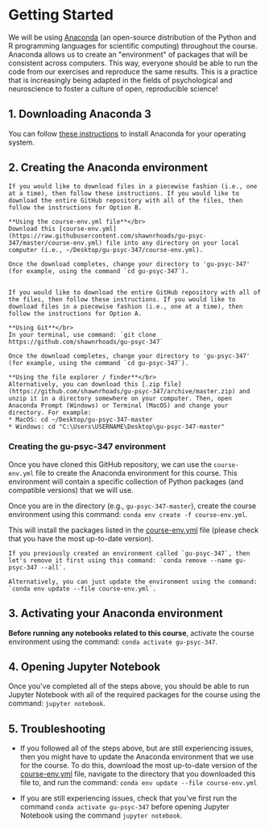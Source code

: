 # Getting Started

We will be using [Anaconda](https://www.anaconda.com/products/individual#Downloads) (an open-source distribution of the Python and R programming languages for scientific computing) throughout the course. Anaconda allows us to create an "environment" of packages that will be consistent across computers. This way, everyone should be able to run the code from our exercises and reproduce the same results. This is a practice that is increasingly being adapted in the fields of psychological and neuroscience to foster a culture of open, reproducible science!

## 1. Downloading Anaconda 3

You can follow [these instructions](https://docs.anaconda.com/anaconda/install/) to install Anaconda for your operating system.

## 2. Creating the Anaconda environment

```{tab} **Downloading YAML file (Option A)**
If you would like to download files in a piecewise fashion (i.e., one at a time), then follow these instructions. If you would like to download the entire GitHub repository with all of the files, then follow the instructions for Option B.

**Using the course-env.yml file**</br>
Download this [course-env.yml](https://raw.githubusercontent.com/shawnrhoads/gu-psyc-347/master/course-env.yml) file into any directory on your local computer (i.e., ~/Desktop/gu-psyc-347/course-env.yml).

Once the download completes, change your directory to 'gu-psyc-347' (for example, using the command `cd gu-psyc-347`).
```

```{tab} **Cloning GitHub repository (Option B)**

If you would like to download the entire GitHub repository with all of the files, then follow these instructions. If you would like to download files in a piecewise fashion (i.e., one at a time), then follow the instructions for Option A.

**Using Git**</br>
In your terminal, use command: `git clone https://github.com/shawnrhoads/gu-psyc-347`

Once the download completes, change your directory to 'gu-psyc-347' (for example, using the command `cd gu-psyc-347`).

**Using the file explorer / finder**</br>
Alternatively, you can download this [.zip file](https://github.com/shawnrhoads/gu-psyc-347/archive/master.zip) and unzip it in a directory somewhere on your computer. Then, open Anaconda Prompt (Windows) or Terminal (MacOS) and change your directory. For example: 
* MacOS: cd ~/Desktop/gu-psyc-347-master
* Windows: cd "C:\Users\USERNAME\Desktop\gu-psyc-347-master"

```

### Creating the gu-psyc-347 environment

Once you have cloned this GitHub repository, we can use the `course-env.yml` file to create the Anaconda environment for this course. This environment will contain a specific collection of Python packages (and compatible versions) that we will use.

Once you are in the directory (e.g., `gu-psyc-347-master`), create the course environment using this command: `conda env create -f course-env.yml`.

This will install the packages listed in the [course-env.yml](https://raw.githubusercontent.com/shawnrhoads/gu-psyc-347/master/course-env.yml) file (please check that you have the most up-to-date version).

```{note}
If you previously created an environment called `gu-psyc-347`, then let's remove it first using this command: `conda remove --name gu-psyc-347 --all`.

Alternatively, you can just update the environment using the command: `conda env update --file course-env.yml`.
```

## 3. Activating your Anaconda environment

**Before running any notebooks related to this course**, activate the course environment using the command: `conda activate gu-psyc-347`.

## 4. Opening Jupyter Notebook

Once you've completed all of the steps above, you should be able to run Jupyter Notebook with all of the required packages for the course using the command: `jupyter notebook`.

## 5. Troubleshooting

- If you followed all of the steps above, but are still experiencing issues, then you might have to update the Anaconda environment that we use for the course. To do this, download the most up-to-date version of the [course-env.yml](https://raw.githubusercontent.com/shawnrhoads/gu-psyc-347/master/course-env.yml) file, navigate to the directory that you downloaded this file to, and run the command: `conda env update --file course-env.yml`

- If you are still experiencing issues, check that you've first run the command  `conda activate gu-psyc-347` before opening Jupyter Notebook using the command `jupyter notebook`.
